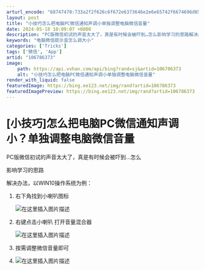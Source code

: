 ```yaml
---
arturl_encode: "68747470:733a2f2f626c6f672e6373646e2e6e65742f6674696d65732f:61727469636c652f64657461696c732f313036373836333733"
layout: post
title: "小技巧怎么把电脑PC微信通知声调小单独调整电脑微信音量"
date: 2024-05-18 10:09:07 +0800
description: "PC版微信初试的声音太大了，真是有时候会被吓到…怎么影响学习的思路解决办法，以WIN10操作系统为例"
keywords: "电脑微信提示音怎么调大小"
categories: ['Tricks']
tags: ['微信', 'App']
artid: "106786373"
image:
    path: https://api.vvhan.com/api/bing?rand=sj&artid=106786373
    alt: "小技巧怎么把电脑PC微信通知声调小单独调整电脑微信音量"
render_with_liquid: false
featuredImage: https://bing.ee123.net/img/rand?artid=106786373
featuredImagePreview: https://bing.ee123.net/img/rand?artid=106786373
---
```


# [小技巧]怎么把电脑PC微信通知声调小？单独调整电脑微信音量

PC版微信初试的声音太大了，真是有时候会被吓到…怎么
  
影响学习的思路

解决办法，以WIN10操作系统为例：

1. 右下角找到小喇叭图标
     
   ![在这里插入图片描述](https://i-blog.csdnimg.cn/blog_migrate/146af56d8044dac3675732af4923014c.png)
2. 右键点击小喇叭 打开音量混合器
     
   ![在这里插入图片描述](https://i-blog.csdnimg.cn/blog_migrate/5d6262a5a7dccd3a8203259b18b26552.png)
3. 按需调整微信音量即可
4. ![在这里插入图片描述](https://i-blog.csdnimg.cn/blog_migrate/d6cd142b49f28c72aaf1d72dde75c87d.png)
